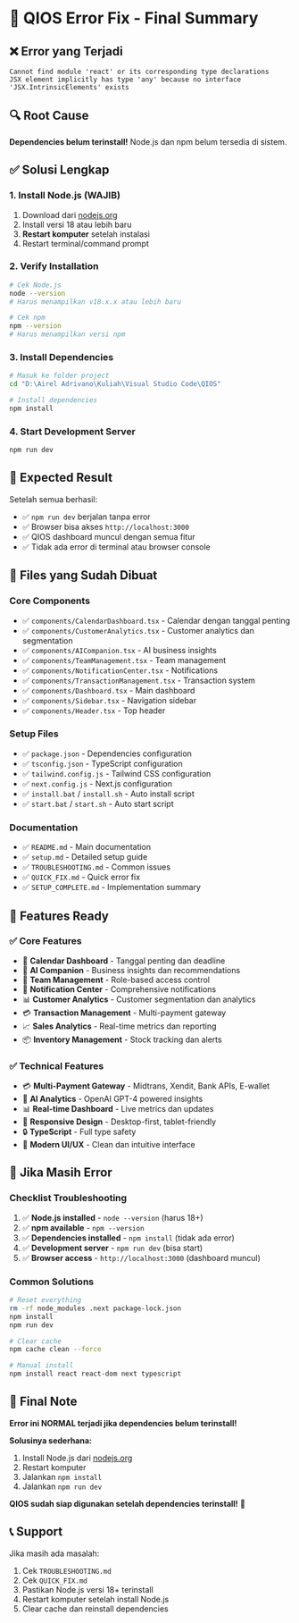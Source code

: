 # 🎯 **QIOS Error Fix - Final Summary**

## ❌ **Error yang Terjadi**
```
Cannot find module 'react' or its corresponding type declarations
JSX element implicitly has type 'any' because no interface 'JSX.IntrinsicElements' exists
```

## 🔍 **Root Cause**
**Dependencies belum terinstall!** Node.js dan npm belum tersedia di sistem.

## ✅ **Solusi Lengkap**

### **1. Install Node.js (WAJIB)**
1. Download dari [nodejs.org](https://nodejs.org/)
2. Install versi 18 atau lebih baru
3. **Restart komputer** setelah instalasi
4. Restart terminal/command prompt

### **2. Verify Installation**
```bash
# Cek Node.js
node --version
# Harus menampilkan v18.x.x atau lebih baru

# Cek npm
npm --version
# Harus menampilkan versi npm
```

### **3. Install Dependencies**
```bash
# Masuk ke folder project
cd "D:\Airel Adrivano\Kuliah\Visual Studio Code\QIOS"

# Install dependencies
npm install
```

### **4. Start Development Server**
```bash
npm run dev
```

## 🚀 **Expected Result**

Setelah semua berhasil:
- ✅ `npm run dev` berjalan tanpa error
- ✅ Browser bisa akses `http://localhost:3000`
- ✅ QIOS dashboard muncul dengan semua fitur
- ✅ Tidak ada error di terminal atau browser console

## 📁 **Files yang Sudah Dibuat**

### **Core Components**
- ✅ `components/CalendarDashboard.tsx` - Calendar dengan tanggal penting
- ✅ `components/CustomerAnalytics.tsx` - Customer analytics dan segmentation
- ✅ `components/AICompanion.tsx` - AI business insights
- ✅ `components/TeamManagement.tsx` - Team management
- ✅ `components/NotificationCenter.tsx` - Notifications
- ✅ `components/TransactionManagement.tsx` - Transaction system
- ✅ `components/Dashboard.tsx` - Main dashboard
- ✅ `components/Sidebar.tsx` - Navigation sidebar
- ✅ `components/Header.tsx` - Top header

### **Setup Files**
- ✅ `package.json` - Dependencies configuration
- ✅ `tsconfig.json` - TypeScript configuration
- ✅ `tailwind.config.js` - Tailwind CSS configuration
- ✅ `next.config.js` - Next.js configuration
- ✅ `install.bat` / `install.sh` - Auto install script
- ✅ `start.bat` / `start.sh` - Auto start script

### **Documentation**
- ✅ `README.md` - Main documentation
- ✅ `setup.md` - Detailed setup guide
- ✅ `TROUBLESHOOTING.md` - Common issues
- ✅ `QUICK_FIX.md` - Quick error fix
- ✅ `SETUP_COMPLETE.md` - Implementation summary

## 🎯 **Features Ready**

### **✅ Core Features**
- 📅 **Calendar Dashboard** - Tanggal penting dan deadline
- 🤖 **AI Companion** - Business insights dan recommendations
- 👥 **Team Management** - Role-based access control
- 🔔 **Notification Center** - Comprehensive notifications
- 📊 **Customer Analytics** - Customer segmentation dan analytics
- 💳 **Transaction Management** - Multi-payment gateway
- 📈 **Sales Analytics** - Real-time metrics dan reporting
- 📦 **Inventory Management** - Stock tracking dan alerts

### **✅ Technical Features**
- 💳 **Multi-Payment Gateway** - Midtrans, Xendit, Bank APIs, E-wallet
- 🤖 **AI Analytics** - OpenAI GPT-4 powered insights
- 📊 **Real-time Dashboard** - Live metrics dan updates
- 📱 **Responsive Design** - Desktop-first, tablet-friendly
- 🔒 **TypeScript** - Full type safety
- 🎨 **Modern UI/UX** - Clean dan intuitive interface

## 🚨 **Jika Masih Error**

### **Checklist Troubleshooting**
1. ✅ **Node.js installed** - `node --version` (harus 18+)
2. ✅ **npm available** - `npm --version`
3. ✅ **Dependencies installed** - `npm install` (tidak ada error)
4. ✅ **Development server** - `npm run dev` (bisa start)
5. ✅ **Browser access** - `http://localhost:3000` (dashboard muncul)

### **Common Solutions**
```bash
# Reset everything
rm -rf node_modules .next package-lock.json
npm install
npm run dev

# Clear cache
npm cache clean --force

# Manual install
npm install react react-dom next typescript
```

## 🎉 **Final Note**

**Error ini NORMAL terjadi jika dependencies belum terinstall!**

**Solusinya sederhana:**
1. Install Node.js dari [nodejs.org](https://nodejs.org/)
2. Restart komputer
3. Jalankan `npm install`
4. Jalankan `npm run dev`

**QIOS sudah siap digunakan setelah dependencies terinstall!** 🚀

## 📞 **Support**

Jika masih ada masalah:
1. Cek `TROUBLESHOOTING.md`
2. Cek `QUICK_FIX.md`
3. Pastikan Node.js versi 18+ terinstall
4. Restart komputer setelah install Node.js
5. Clear cache dan reinstall dependencies
